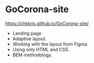 # GoCorona-site
https://chkkris.github.io/GoCorona-site/

* Landing page
* Adaptive layout.
* Working with the layout from Figma.
* Using only HTML and CSS.
* BEM methodology.
